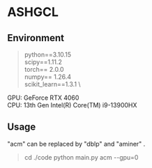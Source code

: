 # ASHGCL
## Environment
> python==3.10.15 \
> scipy==1.11.2 \
> torch== 2.0.0 \
> numpy== 1.26.4 \
> scikit_learn==1.3.1 \

GPU: GeForce RTX 4060 \
CPU: 13th Gen Intel(R) Core(TM) i9-13900HX

## Usage 
"acm" can be replaced by "dblp" and "aminer" .
> cd ./code
> python main.py acm --gpu=0


